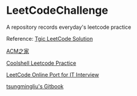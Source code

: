 # LeetCodeChallenge
A repository records everyday's leetcode practice



Reference:
[Tgic LeetCode Solution](http://leetcode.tgic.me)

[ACM之家](http://www.acmerblog.com/data-structure-algorithm-6107.html)

[Coolshell Leetcode Practice](http://coolshell.cn/articles/12052.html)

[LeetCode Online Port for IT Interview](http://articles.leetcode.com/2011/05/longest-substring-without-repeating-characters.html)

[tsungmingliu's Gitbook](https://tsungmingliu.gitbooks.io/lets-leetcode/content/10_regular_expression_matching/index.html)
